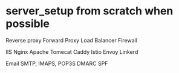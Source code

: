 # server_setup from scratch when possible

Reverse proxy
Forward Proxy
Load Balancer
Firewall

IIS
Nginx
Apache
Tomecat
Caddy
Istio
Envoy
Linkerd

Email SMTP, IMAPS, POP3S
DMARC
SPF
